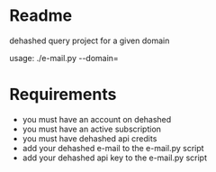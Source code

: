# Readme
dehashed query project for a given domain

usage: ./e-mail.py --domain=<your domain>

# Requirements
* you must have an account on dehashed
* you must have an active subscription
* you must have dehashed api credits
* add your dehashed e-mail to the e-mail.py script
* add your dehashed api key to the e-mail.py script
